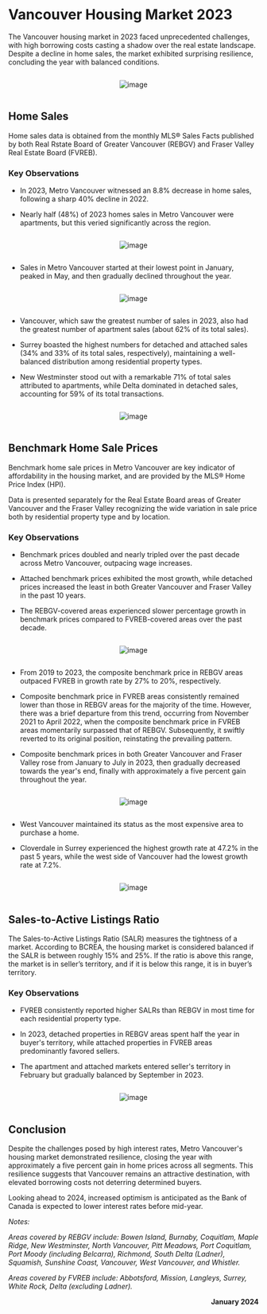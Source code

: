 # Vancouver Housing Market 2023

The Vancouver housing market in 2023 faced unprecedented challenges, with high borrowing costs casting a shadow over the real estate landscape. Despite a decline in home sales, the market exhibited surprising resilience, concluding the year with balanced conditions.

<div style="text-align:center">

<span style="width:70%;display:inline-block">

![image](images/Canadian_Discount_Mortgage_Rate_2019-2023.png)

</span>

</div>

## Home Sales

Home sales data is obtained from the monthly MLS® Sales Facts published by both Real Rstate Board of Greater Vancouver (REBGV) and Fraser Valley Real Estate Board (FVREB).

### Key Observations

* In 2023, Metro Vancouver witnessed an 8.8% decrease in home sales, following a sharp 40% decline in 2022.

* Nearly half (48%) of 2023 homes sales in Metro Vancouver were apartments, but this veried significantly across the region.

<div style="text-align:center">

<span style="width:80%;display:inline-block">

![image](images/Residential_Property_Sales_in_Metro_Vancouver_by_Property_Type_2014-2023.png)

</span>

</div>

* Sales in Metro Vancouver started at their lowest point in January, peaked in May, and then gradually declined throughout the year.

<div style="text-align:center">

<span style="width:80%;display:inline-block">

![image](images/Monthly_Home_Sales_by_Property_Type_in_Metro_Vancouver_2023.png)

</span>

</div>

* Vancouver, which saw the greatest number of sales in 2023, also had the greatest number of apartment sales (about 62% of its total sales).

* Surrey boasted the highest numbers for detached and attached sales (34% and 33% of its total sales, respectively), maintaining a well-balanced distribution among residential property types.

* New Westminster stood out with a remarkable 71% of total sales attributed to apartments, while Delta dominated in detached sales, accounting for 59% of its total transactions.

<div style="text-align:center">

<span style="width:80%;display:inline-block">

![image](images/Residential_Property_Sales_in_Metro_Vancouver_by_Property_Type_and_Region_2023.png)

</span>

</div>

## Benchmark Home Sale Prices

Benchmark home sale prices in Metro Vancouver are key indicator of affordability in the housing market, and are provided by the MLS® Home Price Index (HPI).

Data is presented separately for the Real Estate Board areas of Greater Vancouver and the Fraser Valley recognizing the wide variation in sale price both by residential property type and by location.

### Key Observations

* Benchmark prices doubled and nearly tripled over the past decade across Metro Vancouver, outpacing wage increases.

* Attached benchmark prices exhibited the most growth, while detached prices increased the least in both Greater Vancouver and Fraser Valley in the past 10 years.

* The REBGV-covered areas experienced slower percentage growth in benchmark prices compared to FVREB-covered areas over the past decade.

<div style="text-align:center">

<span style="width:85%;display:inline-block">

![image](images/Percentage_Change_in_Benchmark_Home_Sale_Prices_in_Metro_Vancouver_and_BC_Average_Weekly_Wage_2013-2023.png)

</span>

</div>

* From 2019 to 2023, the composite benchmark price in REBGV areas outpaced FVREB in growth rate by 27% to 20%, respectively.

* Composite benchmark price in FVREB areas consistently remained lower than those in REBGV areas for the majority of the time. However, there was a brief departure from this trend, occurring from November 2021 to April 2022, when the composite benchmark price in FVREB areas momentarily surpassed that of REBGV. Subsequently, it swiftly reverted to its original position, reinstating the prevailing pattern.

* Composite benchmark prices in both Greater Vancouver and Fraser Valley rose from January to July in 2023, then gradually decreased towards the year's end, finally with approximately a five percent gain throughout the year.

<div style="text-align:center">

<span style="width:80%;display:inline-block">

![image](images/Composite_Benchmark_Home_Price_in_Metro_Vancouver_2019-2023.png)

</span>

</div>

* West Vancouver maintained its status as the most expensive area to purchase a home.

* Cloverdale in Surrey experienced the highest growth rate at 47.2% in the past 5 years, while the west side of Vancouver had the lowest growth rate at 7.2%.

<div style="text-align:center">

<span style="width:80%;display:inline-block">

![image](images/Benchmark_Price_and_Corresponding_5-year_Growth_Rate_in_Metro_Vancouver_by_Region_in_December_2023.png)

</span>

</div>

## Sales-to-Active Listings Ratio

The Sales-to-Active Listings Ratio (SALR) measures the tightness of a market. According to BCREA, the housing market is considered balanced if the SALR is between roughly 15% and 25%. If the ratio is above this range, the market is in seller’s territory, and if it is below this range, it is in buyer’s territory.

### Key Observations

* FVREB consistently reported higher SALRs than REBGV in most time for each residential property type.

* In 2023, detached properties in REBGV areas spent half the year in buyer's territory, while attached properties in FVREB areas predominantly favored sellers.

* The apartment and attached markets entered seller's territory in February but gradually balanced by September in 2023.

<div style="text-align:center">

<span style="width:80%;display:inline-block">

![image](images/Sales-to-Active_Listings_Ratio_in_Metro_Vancouver_by_Property_Type_2023.png)

</span>

</div>

## Conclusion

Despite the challenges posed by high interest rates, Metro Vancouver's housing market demonstrated resilience, closing the year with approximately a five percent gain in home prices across all segments. This resilience suggests that Vancouver remains an attractive destination, with elevated borrowing costs not deterring determined buyers.

Looking ahead to 2024, increased optimism is anticipated as the Bank of Canada is expected to lower interest rates before mid-year.

*Notes:*

*Areas covered by REBGV include: Bowen Island, Burnaby, Coquitlam, Maple Ridge, New Westminster, North Vancouver, Pitt Meadows, Port Coquitlam, Port Moody (including Belcarra), Richmond, South Delta (Ladner), Squamish, Sunshine Coast, Vancouver, West Vancouver, and Whistler.*

*Areas covered by FVREB include: Abbotsford, Mission, Langleys, Surrey, White Rock, Delta (excluding Ladner).*

**<p align="right">January 2024</p>**
